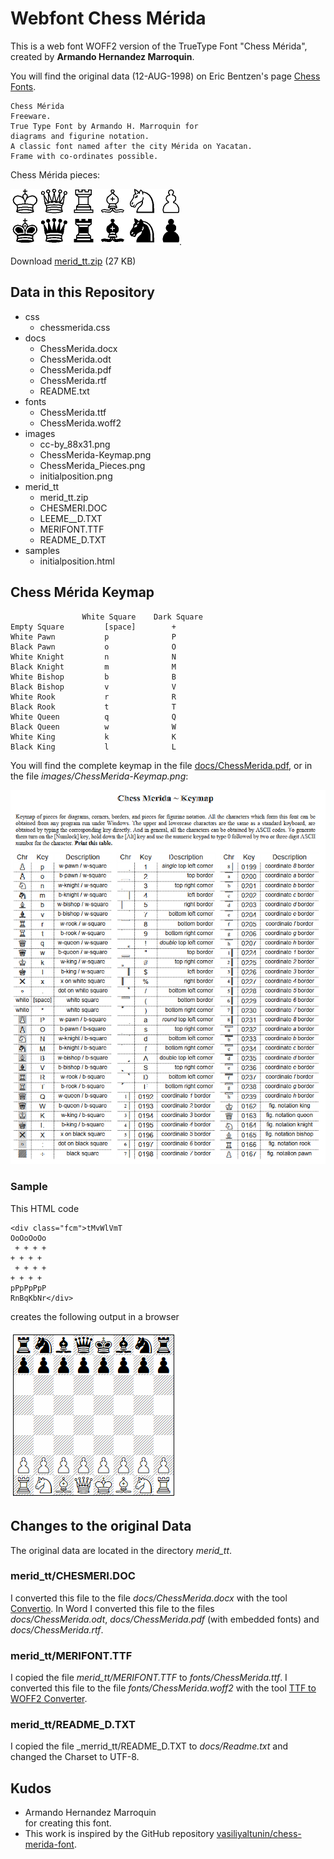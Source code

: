 # Webfont Chess Mérida
This is a web font WOFF2 version of the
TrueType Font "Chess Mérida", created by
__Armando Hernandez Marroquin__.

You will find the original data (12-AUG-1998)
on Eric Bentzen's page [Chess Fonts](https://www.enpassant.dk/chess/fonteng.htm#MERIDA).

```
Chess Mérida
Freeware.
True Type Font by Armando H. Marroquin for 
diagrams and figurine notation.
A classic font named after the city Mérida on Yacatan.
Frame with co-ordinates possible.
```

Chess Mérida pieces:

![Chess Mérida Pieces](images/ChessMerida_Pieces.png).
 
Download [merid_tt.zip](merid_tt/merid_tt.zip) (27 KB)

## Data in this Repository

* css
  * chessmerida.css
* docs
  * ChessMerida.docx
  * ChessMerida.odt
  * ChessMerida.pdf
  * ChessMerida.rtf
  * README.txt
* fonts
  * ChessMerida.ttf
  * ChessMerida.woff2
* images
  * cc-by_88x31.png
  * ChessMerida-Keymap.png
  * ChessMerida_Pieces.png
  * initialposition.png
* merid_tt
  * merid_tt.zip 
  * CHESMERI.DOC
  * LEEME__D.TXT
  * MERIFONT.TTF
  * README_D.TXT
* samples
  * initialposition.html

## Chess Mérida Keymap

```
                White Square    Dark Square
Empty Square         [space]        +
White Pawn           p              P
Black Pawn           o              O
White Knight         n              N
Black Knight         m              M
White Bishop         b              B
Black Bishop         v              V
White Rook           r              R
Black Rook           t              T
White Queen          q              Q
Black Queen          w              W
White King           k              K
Black King           l              L
```

You will find the complete keymap in the
file [docs/ChessMerida.pdf](docs/ChessMerida.pdf),
or in the file _images/ChessMerida-Keymap.png_:

![Chess Mérida Keymap](images/ChessMerida-Keymap.png)

### Sample
This HTML code

```
<div class="fcm">tMvWlVmT
OoOoOoOo
 + + + +
+ + + +
 + + + +
+ + + +
pPpPpPpP
RnBqKbNr</div>
```

creates the following output in a browser

![inital position](images/initialposition.png)

## Changes to the original Data
The original data are located in the directory
_merid_tt_.

### merid_tt/CHESMERI.DOC
I converted this file to the file 
_docs/ChessMerida.docx_ with the tool
[Convertio](https://convertio.co/).
In Word I converted this file to the files  
_docs/ChessMerida.odt_, 
_docs/ChessMerida.pdf_ (with embedded fonts)
and _docs/ChessMerida.rtf_.

### merid_tt/MERIFONT.TTF
I copied the file _merid_tt/MERIFONT.TTF_ to
_fonts/ChessMerida.ttf_. I converted this file
to the file _fonts/ChessMerida.woff2_ with the tool 
[TTF to WOFF2 Converter](https://cloudconvert.com/ttf-to-woff2).

### merid_tt/README_D.TXT
I copied the file _merrid_tt/README_D.TXT 
to _docs/Readme.txt_ and changed the 
Charset to UTF-8.

## Kudos
* Armando Hernandez Marroquin  
  for creating this font.
* This work is inspired by the GitHub repository
[vasiliyaltunin/chess-merida-font](https://github.com/vasiliyaltunin/chess-merida-font).
